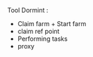 Tool Dormint :
  - Claim farm + Start farm
  - claim ref point
  - Performing tasks 
  - proxy
    
